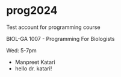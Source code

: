 # prog2024

Test account for programming course

BIOL-GA 1007 - Programming For Biologists

Wed: 5-7pm

- Manpreet Katari
- hello dr. katari!
